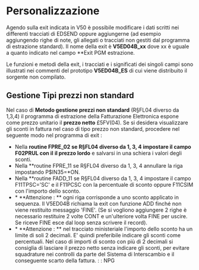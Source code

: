 # Personalizzazione

Agendo sulla exit indicata in V50 è possibile modificare i dati scritti nei differenti tracciati di EDSEND oppure aggiungerne (ad esempio aggiungendo righe di note, gli allegati o tracciati non gestiti dal programma di estrazione standard).
Il nome della exit è **V5ED04B_xx** dove xx è uguale a quanto indicato nel campo **Exit PGM estrazione.

Le funzioni e metodi della exit, i tracciati e i significati dei singoli campi sono illustrati nei commenti del prototipo **V5ED04B_ES** di cui viene distribuito il sorgente non compilato.

## Gestione Tipi prezzi non standard
Nel caso di **Metodo gestione prezzi non standard** (R§FL04 diverso da 1,3,4) il programma di estrazione della Fatturazione Elettronica espone come prezzo unitario il **prezzo netto** £5FV(04).
Se si desidera visualizzare gli sconti in fattura nel caso di tipo prezzo non standard, procedere nel seguente modo nel programma di exit : 
-  Nella **routine FPRE_02 se R§FL04 diverso da 1, 3, 4 impostare il campo F02PRUL con il** **il prezzo lordo** e salvarsi in una schiera i valori degli sconti.
-  Nella **routine FPRE_11 se R§FL04 diverso da 1, 3, 4 annullare la riga impostando P$IN35=\*ON.
-  Nella **routine FADD_11 se R§FL04 diverso da 1, 3, 4 impostare il campo F11TPSC='SC' e il  F11PCSC con la percentuale di sconto oppure F11CSIM con l'importo dello sconto.
- \* **Attenzione : ** ogni riga corrisponde a uno sconto applicato in sequenza. Il V5ED04B richiama la exit con funzione ADD finché non viene restituito messaggio 'FINE'. (Se si vogliono aggiungere 2 righe è necessario restituire 2 volte CONT e un'ulteriore volta FINE per uscire. Se riceve FINE esce dal loop senza scrivere il record).
- \* **Attenzione : ** nel tracciato ministeriale l'importo dello sconto ha un limite di soli 2 decimali. E' quindi preferibile indicare gli sconti come percentuali. Nel caso di importi di sconto con più di 2 decimali si consiglia di lasciare il prezzo netto senza indicare gli sconti, per evitare squadrature nei controlli da parte del Sistema di Interscambio e il conseguente scarto della fattura.
 :  : NPG
